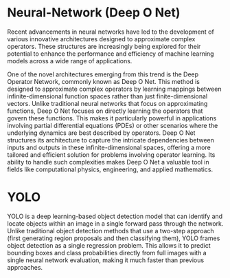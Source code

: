 # Neural-Network (Deep O Net)
Recent advancements in neural networks have led to the development of various innovative architectures designed to approximate complex operators. These structures are increasingly being explored for their potential to enhance the performance and efficiency of machine learning models across a wide range of applications.

One of the novel architectures emerging from this trend is the Deep Operator Network, commonly known as Deep O Net. This method is designed to approximate complex operators by learning mappings between infinite-dimensional function spaces rather than just finite-dimensional vectors. Unlike traditional neural networks that focus on approximating functions, Deep O Net focuses on directly learning the operators that govern these functions. This makes it particularly powerful in applications involving partial differential equations (PDEs) or other scenarios where the underlying dynamics are best described by operators. Deep O Net structures its architecture to capture the intricate dependencies between inputs and outputs in these infinite-dimensional spaces, offering a more tailored and efficient solution for problems involving operator learning. Its ability to handle such complexities makes Deep O Net a valuable tool in fields like computational physics, engineering, and applied mathematics.

# YOLO

YOLO is a deep learning-based object detection model that can identify and locate objects within an image in a single forward pass through the network. Unlike traditional object detection methods that use a two-step approach (first generating region proposals and then classifying them), YOLO frames object detection as a single regression problem. This allows it to predict bounding boxes and class probabilities directly from full images with a single neural network evaluation, making it much faster than previous approaches.



